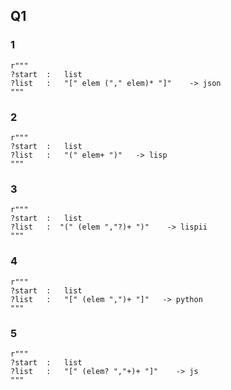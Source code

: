 ## Q1

### 1

```
r"""
?start  :   list
?list   :   "[" elem ("," elem)* "]"    -> json
"""
```

### 2
```
r"""
?start  :   list
?list   :   "(" elem+ ")"   -> lisp
"""
```

### 3

```
r"""
?start  :   list
?list   :  "(" (elem ","?)+ ")"    -> lispii
"""
```

### 4

```
r"""
?start  :   list
?list   :   "[" (elem ",")+ "]"   -> python
"""
```
### 5
```
r"""
?start  :   list
?list   :   "[" (elem? ","+)+ "]"    -> js
"""
```